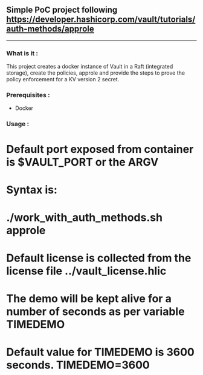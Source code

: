 ## Simple PoC project following https://developer.hashicorp.com/vault/tutorials/auth-methods/approle

-----


### What is it :

  This project creates a docker instance of Vault in a Raft (integrated storage),
create the policies, approle and provide the steps to prove the policy enforcement for a KV version 2 secret.


### Prerequisites :

  - Docker

### Usage :


# Default port exposed from container is $VAULT_PORT or the ARGV
# Syntax is:
#           ./work_with_auth_methods.sh approle

# Default license is collected from the license file ../vault_license.hlic
# The demo will be kept alive for a number of seconds as per variable TIMEDEMO
# Default value for TIMEDEMO is 3600 seconds. TIMEDEMO=3600

